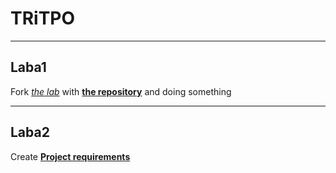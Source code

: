 # TRiTPO

___

## Laba1

Fork [*the lab*](./laba1) with [**the repository**](https://github.com/trtpo/laba1) and doing something

___

## Laba2

Create  [**Project requirements**](https://docs.google.com/document/d/1TPbjdXwTY9TfjSPdh-H3GF-86Bwv5pUmsjdscGp-T-U/edit?usp=sharing)